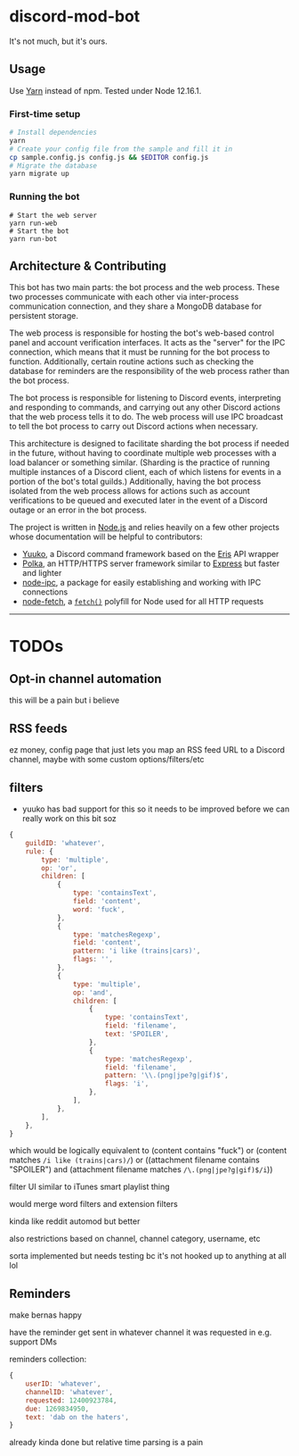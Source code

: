 # discord-mod-bot

It's not much, but it's ours.

## Usage

Use [Yarn](https://yarnpkg.com) instead of npm. Tested under Node 12.16.1.

### First-time setup

```bash
# Install dependencies
yarn
# Create your config file from the sample and fill it in
cp sample.config.js config.js && $EDITOR config.js
# Migrate the database
yarn migrate up
```

### Running the bot
```
# Start the web server
yarn run-web
# Start the bot
yarn run-bot
```

## Architecture & Contributing

This bot has two main parts: the bot process and the web process. These two processes communicate with each other via inter-process communication connection, and they share a MongoDB database for persistent storage.

The web process is responsible for hosting the bot's web-based control panel and account verification interfaces. It acts as the "server" for the IPC connection, which means that it must be running for the bot process to function. Additionally, certain routine actions such as checking the database for reminders are the responsibility of the web process rather than the bot process.

The bot process is responsible for listening to Discord events, interpreting and responding to commands, and carrying out any other Discord actions that the web process tells it to do. The web process will use IPC broadcast to tell the bot process to carry out Discord actions when necessary.

This architecture is designed to facilitate sharding the bot process if needed in the future, without having to coordinate multiple web processes with a load balancer or something similar. (Sharding is the practice of running multiple instances of a Discord client, each of which listens for events in a portion of the bot's total guilds.) Additionally, having the bot process isolated from the web process allows for actions such as account verifications to be queued and executed later in the event of a Discord outage or an error in the bot process.

The project is written in [Node.js](https://nodejs.org) and relies heavily on a few other projects whose documentation will be helpful to contributors:
- [Yuuko](https://www.npmjs.com/package/yuuko), a Discord command framework based on the [Eris](https://www.npmjs.com/package/eris) API wrapper
- [Polka](https://www.npmjs.com/package/polka), an HTTP/HTTPS server framework similar to [Express](https://www.npmjs.com/package/express) but faster and lighter
- [node-ipc](https://www.npmjs.com/package/node-ipc), a package for easily establishing and working with IPC connections
- [node-fetch](https://www.npmjs.com/package/node-fetch), a [`fetch()`](https://developer.mozilla.org/en-US/docs/Web/API/Fetch_API/Using_Fetch) polyfill for Node used for all HTTP requests

---

# TODOs

## Opt-in channel automation

this will be a pain but i believe

## RSS feeds

ez money, config page that just lets you map an RSS feed URL to a Discord channel, maybe with some custom options/filters/etc

## filters

- yuuko has bad support for this so it needs to be improved before we can really work on this bit soz

```js
{
    guildID: 'whatever',
    rule: {
        type: 'multiple',
        op: 'or',
        children: [
            {
                type: 'containsText',
                field: 'content',
                word: 'fuck',
            },
            {
                type: 'matchesRegexp',
                field: 'content',
                pattern: 'i like (trains|cars)',
                flags: '',
            },
            {
                type: 'multiple',
                op: 'and',
                children: [
                    {
                        type: 'containsText',
                        field: 'filename',
                        text: 'SPOILER',
                    },
                    {
                        type: 'matchesRegexp',
                        field: 'filename',
                        pattern: '\\.(png|jpe?g|gif)$',
                        flags: 'i',
                    },
                ],
            },
        ],
    },
}
```

which would be logically equivalent to (content contains "fuck") or (content matches `/i like (trains|cars)/`) or ((attachment filename contains "SPOILER") and (attachment filename matches `/\.(png|jpe?g|gif)$/i`))

filter UI similar to iTunes smart playlist thing

would merge word filters and extension filters

kinda like reddit automod but better

also restrictions based on channel, channel category, username, etc

sorta implemented but needs testing bc it's not hooked up to anything at all lol

## Reminders

make bernas happy

have the reminder get sent in whatever channel it was requested in e.g. support DMs

reminders collection: 

```js
{
    userID: 'whatever',
    channelID: 'whatever',
    requested: 12400923784,
    due: 1269834950,
    text: 'dab on the haters',
}
```

already kinda done but relative time parsing is a pain
